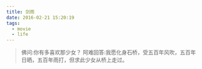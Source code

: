 ```yaml
---
title: 剑雨
date: 2016-02-21 15:20:19
tags:
  - movie
  - life
---
```


> 佛问:你有多喜欢那少女？
> 阿难回答:我愿化身石桥，受五百年风吹，五百年日晒，五百年雨打，但求此少女从桥上走过。
